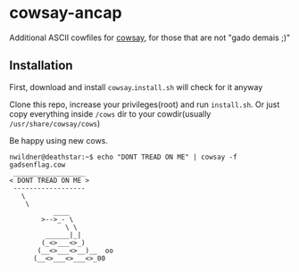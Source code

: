 # cowsay-ancap

Additional ASCII cowfiles for [cowsay](http://en.wikipedia.org/wiki/Cowsay), for those that are not "gado demais ;)"

## Installation
First, download and install `cowsay`.`install.sh` will check for it anyway

Clone this repo, increase your privileges(root) and run `install.sh`. Or just copy everything inside `/cows` dir to your cowdir(usually `/usr/share/cowsay/cows`)

Be happy using new cows.

    nwildner@deathstar:~$ echo "DONT TREAD ON ME" | cowsay -f gadsenflag.cow
     __________________
    < DONT TREAD ON ME >
     ------------------
       \
        \
               ____
            >-->_- \
                  \ \
             ______|_|
            (_<>___<>_)
           (__<>___<>__)__  oo
          (__<>___<>___<>_00
